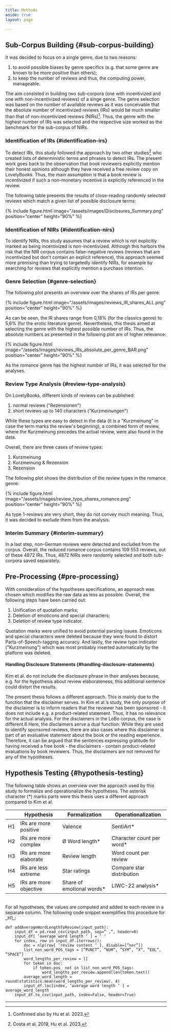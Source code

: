 ```yaml
---
title: Methods
aside: true
layout: page

---
```


## Sub-Corpus Building {#sub-corpus-building}

It was decided to focus on a single genre, due to two reasons:
1. to avoid possible biases by genre specifics (e.g. that some genre are known to be more positive than others);
2. to keep the number of reviews and thus, the computing power, manageable.

The aim consisted in building two sub-corpora (one with incentivized and one with non-incentivized reviews) of a singe genre. The genre selection was based on the number of available reviews as it was conceivable that the absolute number of incentivized reviews (IRs) would be much smaller than that of non-incentivized reviews (NIRs)[^1]. Thus, the genre with the highest number of IRs was selected and the respective size worked as the benchmark for the sub-corpus of NIRs.

### Identification of IRs {#identification-irs}

To detect IRs, this study followed the approach by two other studies[^2] who created lists of deterministic terms and phrases to detect IRs. The present work goes back to the observation that book reviewers explicitly mention their honest opinions although they have received a free review copy on LovelyBooks. Thus, the main assumption is that a book review is incentivized if such a non-monetary incentive is explicitly referenced in the review. 

The following table presents the results of close-reading randomly selected reviews which match a given list of possible disclosure terms:

{% include figure.html image="/assets/images/Disclosures_Summary.png" position="center" height="90%" %} 

### Identification of NIRs {#identification-nirs}
To identify NIRs, this study assumes that a review which is not explicitly marked as being incentivized is non-incentivized. Although this harbors the risk that the NIR corpus contains false-negative reviews (reviews that are incentivized but don't contain an explicit reference), this approach seemed more promising than trying to targetedly identify NIRs, for example by searching for reviews that explicitly mention a purchase intention.

### Genre Selection {#genre-selection}
The following plot presents an overview over the shares of IRs per genre:

{% include figure.html image="/assets/images/reviews_IR_shares_ALL.png" position="center" height="90%" %} 

As can be seen, the IR shares range from 0,18% (for the classics genre) to 5,6% (for the erotic literature genre). Nevertheless, this thesis aimed at selecting the genre with the highest possible number of IRs. Thus, the absolute numbers as presented in the following plot are of higher relevance:

{% include figure.html image="/assets/images/reviews_IRs_absolute_per_genre_BAR.png" position="center" height="90%" %} 

As the romance genre has the highest number of IRs, it was selected for the analyses.

### Review Type Analysis {#review-type-analysis}
On LovelyBooks, different kinds of reviews can be published:
1. normal reviews ("Rezensionen")
2. short reviews up to 140 characters ("Kurzmeinungen")

While these types are easy to detect in the data (it is a "Kurzmeinung" in case the term marks the review's beginning), a combined form of review, where the Kurzmeinung precedes the actual review, were also found in the data.

Overall, there are three cases of review types:
1. Kurzmeinung
2. Kurzmeinung & Rezension
3. Rezension

The following plot shows the distribution of the review types in the romance genre:

{% include figure.html image="/assets/images/review_type_shares_romance.png" position="center" height="90%" %} 

As type 1-reviews are very short, they do not convey much meaning. Thus, it was decided to exclude them from the analysis.

### Interim Summary {#interim-summary}
In a last step, non-German reviews were detected and excluded from the corpus. Overall, the reduced romance corpus contains 109 553 reviews, out of these 4872 IRs. Thus, 4872 NIRs were randomly selected and both sub-corpora saved separately. 


## Pre-Processing {#pre-processing}
With consideration of the hypotheses specifications, an approach was chosen which modifies the raw data as less as possible. Overall, the following steps have been carried out:

1. Unification of quotation marks;
2. Deletion of emoticons and special characters;
3. Deletion of review type indicator.

Quotation marks were unified to avoid potential parsing issues. Emoticons and special characters were deleted because they were found to distort Parts-of-Speech-tagging accuracy. And lastly, the review type indicator ("Kurzmeinung") which was most probably inserted automatically by the platform was deleted.

#### Handling Disclosure Statements {#handling-disclosure-statements}

Kim et al. do not include the disclosure phrase in their analyses because, e.g. for the hypothesis about review elaborateness, this additional sentence could distort the results.

The present thesis follows a different approach. This is mainly due to the function that the disclaimer serves. In Kim et al.’s study, the only purpose of the disclaimer is to inform readers that the reviewer has been sponsored - it does not include e.g. a product-related statement. Thus, it has no relevance for the actual analysis. For the disclaimers in the LoBo corpus, the case is different.6 Here, the disclaimers serve a dual function: While they are used to identify sponsored reviews, there are also cases where this disclaimer is part of an evaluative statement about the book or the reading experience. Therefore, it can be argued that the sentences expressing gratitude for having received a
free book - the disclaimers - contain product-related evaluations by book reviewers. Thus, the disclaimers are not removed for any of the hypotheses.

## Hypothesis Testing {#hypothesis-testing}
The following table shows an overview over the approach used by this study to formalize and operationalize the hypotheses. The asterisk character (*) marks parts were this thesis uses a different approach compared to Kim et al.

| | Hypothesis | Formalization | Operationalization |
|---|---|---|---|
| H1 | IRs are more positive | Valence | SentiArt* |
| H2 | IRs are more complex | Ø Word length* | Character count per word* |
| H3 | IRs are more elaborate | Review length | Word count per review |
| H4 | IRs are less extreme | Star ratings | Compare star distribution |
| H5 | IRs are more objective | Share of emotional words* | LIWC-22 analysis* |

<br>
For all hypotheses, the values are computed and added to each review in a separate column. The following code snippet exemplifies this procedure for _H1_:



    def addAverageWordLengthToReview(input_path):
        input_df = pd.read_csv(input_path, sep=” ,”, header=0)
        input_df[ ’average word length ’ ] = ’ ’
        for index, row in input_df.iterrows():
            doc = nlp(row[ ’review content ’ ], disable=[”ner”])
            list_non_word_POS_tags = [”PUNCT”, ”NUM”, ”SYM”, ”X”, ”EOL”, ”SPACE”]
            word_lengths_per_review = []
            for token in doc:
                if token.pos_ not in list_non_word_POS_tags:
                    word_lengths_per_review.append(len(token.text))
            average_word_length = round(statistics.mean(word_lengths_per_review), 4)
            input_df.loc[index, ’average word length ’ ] = average_word_length
        input_df.to_csv(input_path, index=False, header=True)

---
[^1]: Confirmed also by Hu et al. 2023.
[^2]: Costa et al. 2019, Hu et al. 2023.